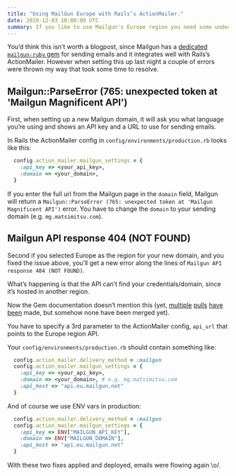 ```yaml
---
title: "Using MailGun Europe with Rails’s ActionMailer."
date: 2019-12-03 10:00:00 UTC
summary: If you like to use Mailgun's Europe region you need some undocumented settings in the ActionMailer integration to get emails out.
---
```


You’d think this isn’t worth a blogpost, since Mailgun has a [dedicated `mailgun-ruby` gem](https://github.com/mailgun/mailgun-ruby) for sending emails and it integrates well with Rails’s ActionMailer. However when setting this up last night a couple of errors were thrown my way that took some time to resolve.


## Mailgun::ParseError (765: unexpected token at 'Mailgun Magnificent API')

First, when setting up a new Mailgun domain, it will ask you what language you’re using and shows an API key and a URL to use for sending emails.

In Rails the ActionMailer config in `config/environments/production.rb` looks like this:

```ruby
  config.action_mailer.mailgun_settings = {
    :api_key => <your_api_key>,
    :domain => <your_domain>,
  }
```

If you enter the full url from the Mailgun page in the `domain` field, Mailgun will return a `Mailgun::ParseError (765: unexpected token at 'Mailgun Magnificent API')` error. You have to change the `domain` to your sending domain (e.g. `mg.matsimitsu.com`).


## Mailgun API response 404 (NOT FOUND)

Second if you selected Europe as the region for your new domain, and you fixed the issue above, you’ll get a new error along the lines of `Mailgun API response 404 (NOT FOUND)`.

What’s happening is that the API can’t find your credentials/domain, since it’s hosted in another region.

Now the Gem documentation doesn’t mention this (yet, [multiple](https://github.com/mailgun/mailgun-ruby/pull/175) [pulls](https://github.com/mailgun/mailgun-ruby/pull/174) [have](https://github.com/mailgun/mailgun-ruby/pull/170) [been](https://github.com/mailgun/mailgun-ruby/pull/163) made, but somehow none have been merged yet).

You have to specify a 3rd parameter to the ActionMailer config, `api_url` that points to the Europe region API.

Your `config/environments/production.rb` should contain something like:

```ruby
  config.action_mailer.delivery_method = :mailgun
  config.action_mailer.mailgun_settings = {
    :api_key => <your_api_key>,
    :domain => <your_domain>, # e.g. mg.matsimitsu.com
    :api_host => "api.eu.mailgun.net"
  }
```

And of course we use ENV vars in production:

```ruby
  config.action_mailer.delivery_method = :mailgun
  config.action_mailer.mailgun_settings = {
    :api_key => ENV["MAILGUN_API_KEY"],
    :domain => ENV["MAILGUN_DOMAIN"],
    :api_host => "api.eu.mailgun.net"
  }
```

With these two fixes applied and deployed, emails were flowing again \o/.
